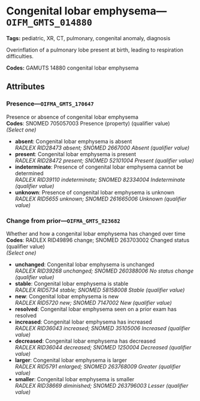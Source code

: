 # Congenital lobar emphysema—`OIFM_GMTS_014880`

**Tags:** pediatric, XR, CT, pulmonary, congenital anomaly, diagnosis

Overinflation of a pulmonary lobe present at birth, leading to respiration difficulties.

**Codes:** GAMUTS 14880 congenital lobar emphysema

## Attributes

### Presence—`OIFMA_GMTS_170647`

Presence or absence of congenital lobar emphysema  
**Codes**: SNOMED 705057003 Presence (property) (qualifier value)  
*(Select one)*

- **absent**: Congenital lobar emphysema is absent  
_RADLEX RID28473 absent; SNOMED 2667000 Absent (qualifier value)_
- **present**: Congenital lobar emphysema is present  
_RADLEX RID28472 present; SNOMED 52101004 Present (qualifier value)_
- **indeterminate**: Presence of congenital lobar emphysema cannot be determined  
_RADLEX RID39110 indeterminate; SNOMED 82334004 Indeterminate (qualifier value)_
- **unknown**: Presence of congenital lobar emphysema is unknown  
_RADLEX RID5655 unknown; SNOMED 261665006 Unknown (qualifier value)_

### Change from prior—`OIFMA_GMTS_823682`

Whether and how a congenital lobar emphysema has changed over time  
**Codes**: RADLEX RID49896 change; SNOMED 263703002 Changed status (qualifier value)  
*(Select one)*

- **unchanged**: Congenital lobar emphysema is unchanged  
_RADLEX RID39268 unchanged; SNOMED 260388006 No status change (qualifier value)_
- **stable**: Congenital lobar emphysema is stable  
_RADLEX RID5734 stable; SNOMED 58158008 Stable (qualifier value)_
- **new**: Congenital lobar emphysema is new  
_RADLEX RID5720 new; SNOMED 7147002 New (qualifier value)_
- **resolved**: Congenital lobar emphysema seen on a prior exam has resolved  
- **increased**: Congenital lobar emphysema has increased  
_RADLEX RID36043 increased; SNOMED 35105006 Increased (qualifier value)_
- **decreased**: Congenital lobar emphysema has decreased  
_RADLEX RID36044 decreased; SNOMED 1250004 Decreased (qualifier value)_
- **larger**: Congenital lobar emphysema is larger  
_RADLEX RID5791 enlarged; SNOMED 263768009 Greater (qualifier value)_
- **smaller**: Congenital lobar emphysema is smaller  
_RADLEX RID38669 diminished; SNOMED 263796003 Lesser (qualifier value)_